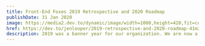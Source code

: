 ```yaml
---
title: Front-End Foxes 2019 Retrospective and 2020 Roadmap
publishDate: 31 Jan 2020
image: https://media2.dev.to/dynamic/image/width=1000,height=420,fit=cover,gravity=auto,format=auto/https%3A%2F%2Fdev-to-uploads.s3.amazonaws.com%2Fi%2Foj8elvxh9266thz94qbl.jpg
href: https://dev.to/jenlooper/2019-retrospective-and-2020-roadmap-41m2
description: 2019 was a banner year for our organization. We are now a 501(c)(3) public tax-exempt nonprofit and we are here to serve our community! In this article, I’ll outline the work we did in 2019, the lessons we learned, and where we hope to go in 2020.
---  
```

